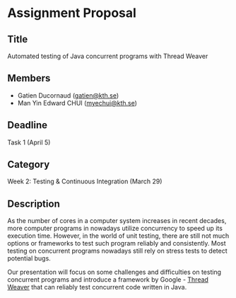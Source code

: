 # Assignment Proposal

## Title

Automated testing of Java concurrent programs with Thread Weaver

## Members

- Gatien Ducornaud (gatien@kth.se)
- Man Yin Edward CHUI (myechui@kth.se)

## Deadline

Task 1 (April 5)

## Category

Week 2: Testing & Continuous Integration (March 29)

## Description

As the number of cores in a computer system increases in recent decades, more computer programs in nowadays utilize concurrency to speed up its execution time. However, in the world of unit testing, there are still not much options or frameworks to test such program reliably and consistently. Most testing on concurrent programs nowadays still rely on stress tests to detect potential bugs.

Our presentation will focus on some challenges and difficulties on testing concurrent programs and introduce a framework by Google - [Thread Weaver](https://github.com/google/thread-weaver) that can reliably test concurrent code written in Java.
